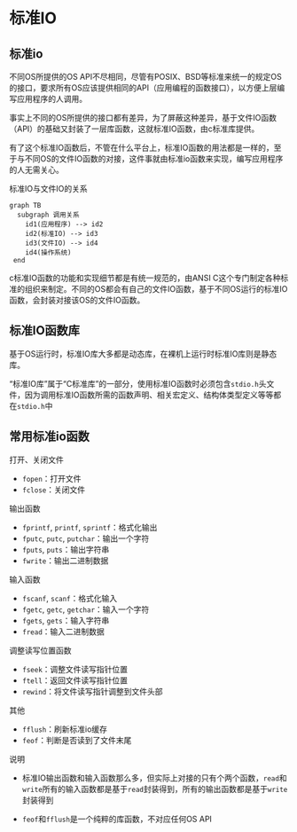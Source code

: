 # 标准IO

## 标准io

不同OS所提供的OS API不尽相同，尽管有POSIX、BSD等标准来统一的规定OS的接口，要求所有OS应该提供相同的API（应用编程的函数接口），以方便上层编写应用程序的人调用。

事实上不同的OS所提供的接口都有差异，为了屏蔽这种差异，基于文件IO函数（API）的基础又封装了一层库函数，这就标准IO函数，由c标准库提供。

有了这个标准IO函数后，不管在什么平台上，标准IO函数的用法都是一样的，至于与不同OS的文件IO函数的对接，这件事就由标准io函数来实现，编写应用程序的人无需关心。

标准IO与文件IO的关系

```mermaid
graph TB
  subgraph 调用关系
    id1(应用程序) --> id2
    id2(标准IO) --> id3
    id3(文件IO) --> id4
    id4(操作系统)
 end
```

c标准IO函数的功能和实现细节都是有统一规范的，由ANSI C这个专门制定各种标准的组织来制定。不同的OS都会有自己的文件IO函数，基于不同OS运行的标准IO函数，会封装对接该OS的文件IO函数。

## 标准IO函数库

基于OS运行时，标准IO库大多都是动态库，在裸机上运行时标准IO库则是静态库。

“标准IO库”属于“C标准库”的一部分，使用标准IO函数时必须包含`stdio.h`头文件，因为调用标准IO函数所需的函数声明、相关宏定义、结构体类型定义等等都在`stdio.h`中

## 常用标准io函数

打开、关闭文件

- `fopen`：打开文件
- `fclose`：关闭文件

输出函数

- `fprintf`, `printf`, `sprintf`：格式化输出
- `fputc`, `putc`, `putchar`：输出一个字符
- `fputs`, `puts`：输出字符串
- `fwrite`：输出二进制数据

输入函数

- `fscanf`, `scanf`：格式化输入
- `fgetc`, `getc`, `getchar`：输入一个字符
- `fgets`, `gets`：输入字符串
- `fread`：输入二进制数据

调整读写位置函数

- `fseek`：调整文件读写指针位置
- `ftell`：返回文件读写指针位置
- `rewind`：将文件读写指针调整到文件头部

其他

- `fflush`：刷新标准io缓存
- `feof`：判断是否读到了文件末尾


说明

- 标准IO输出函数和输入函数那么多，但实际上对接的只有个两个函数，`read`和`write`所有的输入函数都是基于`read`封装得到，所有的输出函数都是基于`write`封装得到

- `feof`和`fflush`是一个纯粹的库函数，不对应任何OS API
